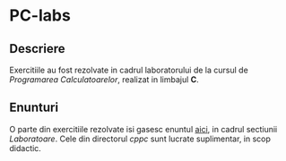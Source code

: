 # PC-labs

## Descriere

Exercitiile au fost rezolvate in cadrul laboratorului de la cursul de *Programarea Calculatoarelor*,
realizat in limbajul **C**.

## Enunturi

O parte din exercitiile rezolvate isi gasesc enuntul [aici](https://ocw.cs.pub.ro/courses/programare), in cadrul
sectiunii *Laboratoare*. Cele din directorul *cppc* sunt lucrate suplimentar, in scop didactic.
